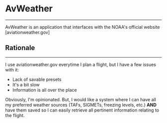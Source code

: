 # AvWeather 
---

AvWeather is an application that interfaces with the NOAA's official website [aviationweather.gov]

## Rationale 
---

I use aviationweather.gov everytime I plan a flight, but I have a few issues with it:

- Lack of savable presets
- It's a bit slow 
- Information is all over the place


Obviously, I'm opinionated. But, I would like a system where I can have all my preferred weather sources (TAFs, SIGMETs, freezing levels, etc.) **AND** have them saved so I can easily retrieve all pertinent information relating to the flight. 
